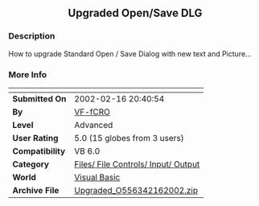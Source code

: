 ﻿<div align="center">

## Upgraded Open/Save DLG


</div>

### Description

How to upgrade Standard Open / Save Dialog with new text and Picture...
 
### More Info
 


<span>             |<span>
---                |---
**Submitted On**   |2002-02-16 20:40:54
**By**             |[VF\-fCRO](https://github.com/Planet-Source-Code/PSCIndex/blob/master/ByAuthor/vf-fcro.md)
**Level**          |Advanced
**User Rating**    |5.0 (15 globes from 3 users)
**Compatibility**  |VB 6\.0
**Category**       |[Files/ File Controls/ Input/ Output](https://github.com/Planet-Source-Code/PSCIndex/blob/master/ByCategory/files-file-controls-input-output__1-3.md)
**World**          |[Visual Basic](https://github.com/Planet-Source-Code/PSCIndex/blob/master/ByWorld/visual-basic.md)
**Archive File**   |[Upgraded\_O556342162002\.zip](https://github.com/Planet-Source-Code/vf-fcro-upgraded-open-save-dlg__1-31854/archive/master.zip)








